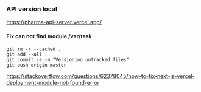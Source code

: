 ### API version local
https://pharma-api-server.vercel.app/

#### Fix can not find module /var/task
```
git rm -r --cached .
git add --all .
git commit -a -m "Versioning untracked files"
git push origin master
```
https://stackoverflow.com/questions/62378045/how-to-fix-next-js-vercel-deployment-module-not-found-error